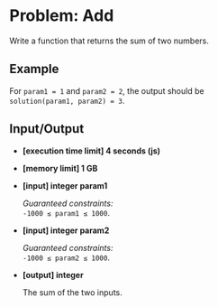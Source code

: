 # Problem: Add
Write a function that returns the sum of two numbers.
## Example
For <code>param1 = 1</code> and <code>param2 = 2</code>, the output should be<br>
<code>solution(param1, param2) = 3</code>.
## Input/Output
<ul>
<li>
<p><strong>[execution time limit] 4 seconds (js)</strong></p>
</li>
<li>
<p><strong>[memory limit] 1 GB</strong></p>
</li>
<li>
<p><strong>[input] integer param1</strong></p>
<p><em>Guaranteed constraints:</em><br>
<code>-1000 ≤ param1 ≤ 1000</code>.</p>
</li>
<li>
<p><strong>[input] integer param2</strong></p>
<p><em>Guaranteed constraints:</em><br>
<code>-1000 ≤ param2 ≤ 1000</code>.</p>
</li>
<li>
<p><strong>[output] integer</strong></p>
<p>The sum of the two inputs.</p>
</li>
</ul>
</div>
